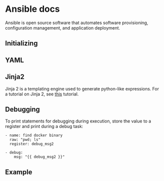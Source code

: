 # Ansible docs

Ansible is open source software that automates software provisioning, configuration management, and application deployment.

## Initializing

## YAML

## Jinja2

Jinja 2 is a templating engine used to generate python-like expressions. For a tutorial on Jinja 2, see [this](../jinja2/README.md) tutorial.

## Debugging

To print statements for debugging during execution, store the value to a register and print during a debug task:
```
- name: find docker binary
  raw: "pwd; ls"
  register: debug_msg2

- debug:
    msg: "{{ debug_msg2 }}"
```

## Example


